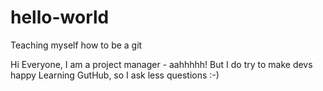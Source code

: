 # hello-world
Teaching myself how to be a git

Hi Everyone, I am a project manager - aahhhhh!
But I do try to make devs happy
Learning GutHub, so I ask less questions :-)

